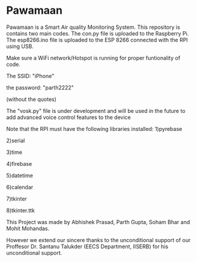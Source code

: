 # Pawamaan
Pawamaan is a Smart Air quality Monitoring System.
This repository is contains two main codes.
The con.py file is uploaded to the Raspberry Pi.
The esp8266.ino file is uploaded to the ESP 8266 connected with the RPI using USB.

Make sure a WiFi network/Hotspot is running for proper funtionality of code.

The SSID: "iPhone"

the password: "parth2222"

(without the quotes)

The "vosk.py" file is under development and will be used in the future to add advanced voice control features to the device

Note that the RPI must have the following libraries installed:
1)pyrebase

2)serial

3)time

4)firebase

5)datetime

6)calendar

7)tkinter

8)tkinter.ttk









This Project was made by Abhishek Prasad, Parth Gupta, Soham Bhar and Mohit Mohandas. 

However we extend our sincere thanks to the unconditional support of our Proffesor Dr. Santanu Talukder (EECS Department, IISERB) for his unconditional support.


